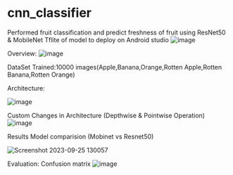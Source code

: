 # cnn_classifier

Performed fruit classification and predict freshness of fruit using ResNet50 & MobileNet
Tflite of model to deploy on Android studio
![image](https://github.com/shivamrpsingh/cnn_classifier/assets/56008163/e49179fb-87e1-4cde-a98d-ee44d2ecf8ad)

Overview:
![image](https://github.com/shivamrpsingh/cnn_classifier/assets/56008163/2b7ff6f6-49ab-44c0-be36-40b7088e9f00)

DataSet
Trained:10000 images(Apple,Banana,Orange,Rotten Apple,Rotten Banana,Rotten Orange)


Architecture:

![image](https://github.com/shivamrpsingh/cnn_classifier/assets/56008163/d48e865e-baa0-4fcc-bf67-6d21e497561b)

Custom Changes in Architecture (Depthwise & Pointwise Operation)
![image](https://github.com/shivamrpsingh/cnn_classifier/assets/56008163/abc09ab9-2907-4a71-bdcf-fcfb117b859e)


Results Model comparision (Mobinet vs Resnet50)

![Screenshot 2023-09-25 130057](https://github.com/shivamrpsingh/cnn_classifier/assets/56008163/1947b191-2b03-4827-be9d-c70bac63c88b)

Evaluation:
Confusion matrix
![image](https://github.com/shivamrpsingh/cnn_classifier/assets/56008163/fa56b8bc-bc50-4c98-949f-8bb57306578e)




